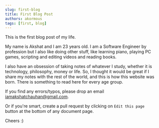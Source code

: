 ```yaml
---
slug: first-blog
title: First Blog Post
authors: akormous
tags: [first, blog]
---
```


This is the first blog post of my life.

My name is Akshat and I am 23 years old. I am a Software Engineer by profession but I also like doing other stuff, like learning piano, playing PC games, scripting and editing videos and reading books.

I also have an obsession of taking notes of whatever I study, whether it is technology, philosophy, money or life. So, I thought it would be great if I share my notes with the rest of the world, and this is how this website was born.
There is something to read here for every age group. 

If you find any errors/typos, please drop an email [iamakshatchauhan@gmail.com](mailto:iamakshatchauhan@gmail.com).

Or if you're smart, create a pull request by clicking on `Edit this page` button at the bottom of any document page.

Cheers :)